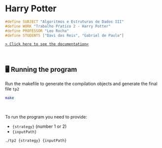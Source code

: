 # Harry Potter

```c
#define SUBJECT "Algoritmos e Estruturas de Dados III"
#define WORK "Trabalho Pŕatico 2 - Harry Potter"
#define PROFESSOR "Leo Rocha"
#define STUDENTS ["Davi dos Reis", "Gabriel de Paula"]
```

[`> Click here to see the documentation<`](./docs)

&nbsp;

## 🖥 Running the program

Run the makefile to generate the compilation objects and generate the final file `tp2`

```bash
make
```

&nbsp;

To run the program you need to provide:

- `{strategy}` (number 1 or 2)
- `{inputPath}`

```bash
./tp2 {strategy} {inputPath}
```
